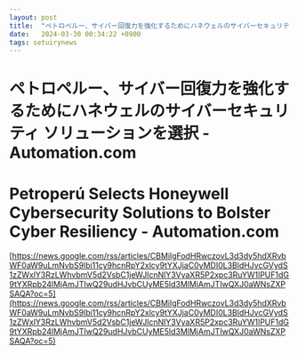 ```yaml
---
layout: post
title:  "ペトロペルー、サイバー回復力を強化するためにハネウェルのサイバーセキュリティ ソリューションを選択 - Automation.com"
date:   2024-03-30 00:34:22 +0900
tags: setuirynews 
---
```


# ペトロペルー、サイバー回復力を強化するためにハネウェルのサイバーセキュリティ ソリューションを選択 - Automation.com



# Petroperú Selects Honeywell Cybersecurity Solutions to Bolster Cyber Resiliency - Automation.com

[https://news.google.com/rss/articles/CBMilgFodHRwczovL3d3dy5hdXRvbWF0aW9uLmNvbS9lbi11cy9hcnRpY2xlcy9tYXJjaC0yMDI0L3BldHJvcGVydS1zZWxlY3RzLWhvbmV5d2VsbC1jeWJlcnNlY3VyaXR5P2xpc3RuYW1lPUF1dG9tYXRpb24lMjAmJTIwQ29udHJvbCUyME5ld3MlMjAmJTIwQXJ0aWNsZXPSAQA?oc=5](https://news.google.com/rss/articles/CBMilgFodHRwczovL3d3dy5hdXRvbWF0aW9uLmNvbS9lbi11cy9hcnRpY2xlcy9tYXJjaC0yMDI0L3BldHJvcGVydS1zZWxlY3RzLWhvbmV5d2VsbC1jeWJlcnNlY3VyaXR5P2xpc3RuYW1lPUF1dG9tYXRpb24lMjAmJTIwQ29udHJvbCUyME5ld3MlMjAmJTIwQXJ0aWNsZXPSAQA?oc=5)

